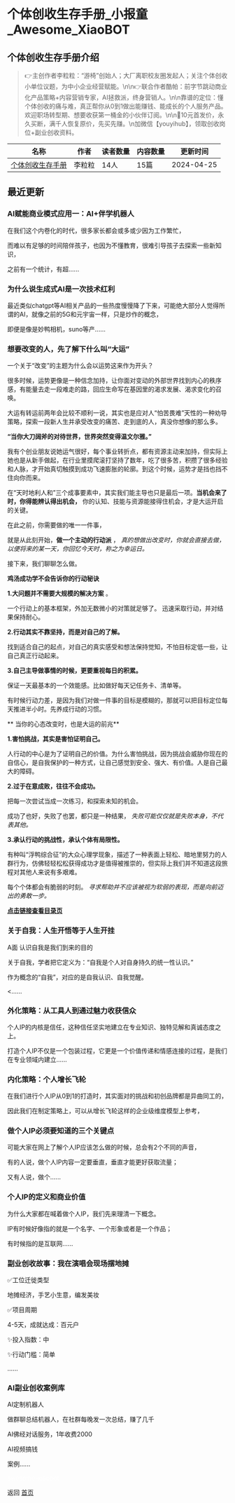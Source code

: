 # 个体创收生存手册_小报童_Awesome_XiaoBOT

## 个体创收生存手册介绍
> 👉主创作者李粒粒：“游椅”创始人；大厂离职校友圈发起人；关注个体创收小单位议题，为中小企业经营赋能。\n\n👉联合作者酷帕：前字节跳动商业化产品策略+内容营销专家，AI拯救派，终身营销人。\n\n靠谱的定位：懂个体创收的痛与难，真正帮你从0到1做出能赚钱、能成长的个人服务产品。欢迎职场转型期、想要收获第一桶金的小伙伴订阅。\n\n📍10元首发价，永久买断，满千人恢复原价，先买先赚。\n加微信【youyihub】，领取创收岗位+副业创收资料。  
  


|名称|作者|读者数量|内容数量|更新时间|
|---|---|---|---|---|
|[个体创收生存手册](https://xiaobot.net/p/youyi?refer=0b133df9-27dc-423b-8101-639049001c13)|李粒粒|14人|15篇|2024-04-25|

## 最近更新
### AI赋能商业模式应用一：AI+伴学机器人

在我们这个内卷化的时代，很多家长都会或多或少因为工作繁忙，

而难以有足够的时间陪伴孩子，也因为不懂教育，很难引导孩子去探索一些新知识，

之前有一个统计，有超......

### 为什么说生成式AI是一次技术红利

最近类似chatgpt等AI相关产品的一些热度慢慢降了下来，可能绝大部分人觉得所谓的AI，就像之前的5G和元宇宙一样，只是炒作的概念，

即便是像是妙鸭相机，suno等产......

### 想要改变的人，先了解下什么叫“大运”

一个关于“改变”的主题为什么会以运势这来作为开头？



很多时候，运势更像是一种信念加持，让你面对变动的外部世界找到内心的秩序感，有能量去走一段难走的路，回应生命写在基因里的渴求发展、渴求变化的召唤。



大运有转运前两年会比较不顺利一说，其实也是应对人“怕苦畏难”天性的一种劝导策略，探索一段新人生并承受改变的痛苦、走到底的人，真没你想像的那么多。



**“当你大刀阔斧的对待世界，世界突然变得温文尔雅。”**



我有个创业朋友说她运气很好，每个事业转折点，都有资源主动来加持，但实际上她也是从新手做起，在行业里摸爬滚打坚持了数年，吃了很多苦，积攒了很多经验和人脉，才开始真切触摸到成功飞速膨胀的轮廓。到这个时候，运势才是挡也挡不住向你而来。



在“天时地利人和”三个成事要素中，其实我们能主导也只是最后一项。**当机会来了时，你得能辨认得出机会，**
你的认知、技能与资源能接得住机会，才是大运开启的关键。



在此之前，你需要做的唯一一件事，

就是从此刻开始，**做一个主动的行动派** ， _真的想做出改变时，你就会直接去做， 以便将来的某一天，你回忆今天时，称之为幸运日。_



接下来，我们聊聊怎么做。



**鸡汤成功学不会告诉你的行动秘诀**



**1.大问题并不需要大规模的解决方案** 。

一个行动上的基本框架，外加无数微小的对策就足够了。 迅速采取行动，并对结果保持耐心。



**2.行动其实不靠坚持，而是对自己的了解。**

找到适合自己的起点，对自己的真实感受和想法保持觉知，不怕目标定低一些，让自己真正行动起来。



**3.自己主导做事情的时候，更要重视每日的积累。**

保证一天最基本的一个效能感。比如做好每天记任务卡、清单等。

有时候行动力差，是因为我们对做一件事的目标是模糊的，那就可以把目标定位每天推进半小时。先养成行动的习惯。



**  当你的心态改变时，也是大运的前兆**



**1.害怕挑战，其实是害怕证明自己。**

人行动的中心是为了证明自己的价值。为什么害怕挑战，因为挑战会威胁你现在的自信心，是自我保护的一种方式，让自己感觉到安全、强大、有价值。人是自己最大的障碍。

**2.过于在意成败，往往不会成功。**

把每一次尝试当成一次练习，和探索未知的机会。

成功了也好，失败了也罢，都只是一种结果， _失败可能仅仅就是失败本身，不代表其他。_

**3.承认行动的挑战性，承认个体有局限性。**

有种叫“浮鸭综合征”的大众心理学现象，描述了一种表面上轻松、暗地里努力的人群行为，仿佛轻轻松松获得成功才是值得被推崇的，但实际上我们并不知道这段旅程对其他人来说有多艰难。

每个个体都会有脆弱的时刻。 _寻求帮助并不应该被视为软弱的表现，而是向前迈出的勇敢一步。_

[**点击链接查看目录页**](https://xiaobot.net/post/c459de95-807a-4d64-8fe7-86e07d2545dc?refer=3530f0d0-63b0-4603-9f6e-8a0c6115e100)

### 关于自我：人生开悟等于人生开挂

A面 认识自我是我们到来的目的

关于自我，学者把它定义为：“自我是个人对自身持久的统一性认识。”

作为概念的“自我”，对应的是自我认识、自我觉醒。

<......

### 外化策略：从工具人到通过魅力收获信众

个人IP的内核是信任，这种信任坚实地建立在专业知识、独特见解和真诚态度之上。

打造个人IP不仅是一个包装过程，它更是一个价值传递和情感连接的过程，是我们在专业领域内建立......

### 内化策略：个人增长飞轮

在我们进行个人IP从0到1的打造时，其实面对的挑战和初创品牌都是异曲同工的，

因此我们在制定策略上，可以从增长飞轮这样的企业级维度模型上参考，

### 做个人IP必须要知道的三个关键点

可能大家在网上了解个人IP应该怎么做的时候，总会有2个不同的声音，

有的人说，做个人IP内容一定要垂直，垂直才能更好获取流量；

又有人说，做个......

### 个人IP的定义和商业价值

为什么大家都在喊着做个人IP，我们先来理清一下概念。



IP有时候好像指的就是一个名字、一个形象或者是一个作品；

有时候指的是互联网......

### 副业创收故事：我在演唱会现场摆地摊

✅工位迁徙类型

地摊经济，手艺小生意，编发美妆

✅项目周期

4-5天，成就达成：百元户

✨投入指数：中

✨行动门槛：简单

......

### AI副业创收案例库

AI定制机器人

做群聊总结机器人，在社群每晚发一次总结，赚了几千

AI佛经对话服务，1年收费2000



AI视频搞钱

案例......


<a href="https://github.com/Reno9527/awesome-xiaobot" style="color: white; text-decoration: none;">awesome-xiaobot</a>

返回 [首页](../README.md)
